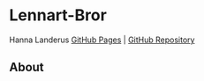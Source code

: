 # Lennart-Bror

Hanna Landerus [GitHub Pages]() | [GitHub Repository](https://github.com/hannalanderus/Lennart-Bror.git)

## About
